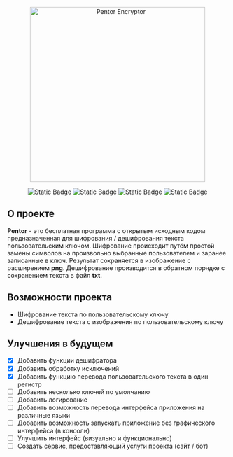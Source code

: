 <p align="center">
  <img alt="Pentor Encryptor" width="400" src="https://i.ibb.co/9qKXFTf/pentor-encryptor.png">
</p>

<p align="center">
  <img alt="Static Badge" src="https://img.shields.io/badge/Python%20-%203.x%20-%20yellow">
  <img alt="Static Badge" src="https://img.shields.io/badge/PyQt5%20-%20green">
  <img alt="Static Badge" src="https://img.shields.io/badge/Version%20-%20Beta%20-%20purple">
  <img alt="Static Badge" src="https://img.shields.io/badge/License%20-%20MIT%20-%20aqua">
</p>

## О проекте

**Pentor** - это бесплатная программа с открытым исходным кодом предназначенная для шифрования / дешифрования текста пользовательским ключом.
Шифрование происходит путём простой замены символов на произвольно выбранные пользователем и заранее записанные в ключ. Результат сохраняется в изображение с расширением **png**. Дешифрование производится в обратном порядке c сохранением текста в файл **txt**. 

## Возможности проекта

- Шифрование текста по пользовательскому ключу
- Дешифрование текста с изображения по пользовательскому ключу

## Улучшения в будущем

- [x] Добавить функции дешифратора
- [x] Добавить обработку исключений
- [x] Добавить функцию перевода пользовательского текста в один регистр
- [ ] Добавить несколько ключей по умолчанию
- [ ] Добавить логирование
- [ ] Добавить возможность перевода интерфейса приложения на различные языки
- [ ] Добавить возможность запускать приложение без графического интерфейса (в консоли)
- [ ] Улучшить интерфейс (визуально и функционально)
- [ ] Создать сервис, предоставляющий услуги проекта (сайт / бот)

